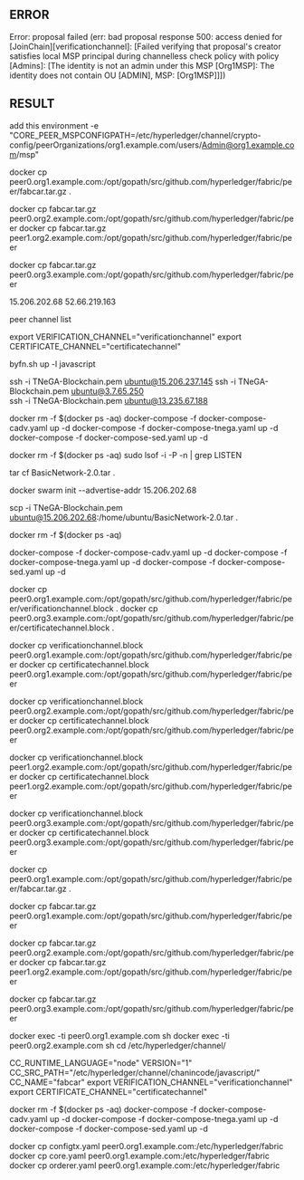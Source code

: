 ## ERROR

Error: proposal failed (err: bad proposal response 500: access denied for [JoinChain][verificationchannel]: [Failed verifying that proposal's creator satisfies local MSP principal during channelless check policy with policy [Admins]: [The identity is not an admin under this MSP [Org1MSP]: The identity does not contain OU [ADMIN], MSP: [Org1MSP]]])


## RESULT
add this environment 
-e "CORE_PEER_MSPCONFIGPATH=/etc/hyperledger/channel/crypto-config/peerOrganizations/org1.example.com/users/Admin@org1.example.com/msp" 






docker cp peer0.org1.example.com:/opt/gopath/src/github.com/hyperledger/fabric/peer/fabcar.tar.gz .


docker cp fabcar.tar.gz peer0.org2.example.com:/opt/gopath/src/github.com/hyperledger/fabric/peer
docker cp fabcar.tar.gz peer1.org2.example.com:/opt/gopath/src/github.com/hyperledger/fabric/peer

docker cp fabcar.tar.gz peer0.org3.example.com:/opt/gopath/src/github.com/hyperledger/fabric/peer





















15.206.202.68
52.66.219.163

peer channel list

export VERIFICATION_CHANNEL="verificationchannel"
export CERTIFICATE_CHANNEL="certificatechannel"

byfn.sh up -l javascript

ssh -i TNeGA-Blockchain.pem ubuntu@15.206.237.145
ssh -i TNeGA-Blockchain.pem ubuntu@3.7.65.250	
ssh -i TNeGA-Blockchain.pem ubuntu@13.235.67.188

docker rm -f $(docker ps -aq)
docker-compose -f docker-compose-cadv.yaml up -d
docker-compose -f docker-compose-tnega.yaml up -d
docker-compose -f docker-compose-sed.yaml up -d

docker rm -f $(docker ps -aq)
sudo lsof -i -P -n | grep LISTEN


tar cf BasicNetwork-2.0.tar .

docker swarm init --advertise-addr 15.206.202.68

scp -i TNeGA-Blockchain.pem ubuntu@15.206.202.68:/home/ubuntu/BasicNetwork-2.0.tar .

docker rm -f $(docker ps -aq)

docker-compose -f docker-compose-cadv.yaml up -d
docker-compose -f docker-compose-tnega.yaml up -d
docker-compose -f docker-compose-sed.yaml up -d

docker cp peer0.org1.example.com:/opt/gopath/src/github.com/hyperledger/fabric/peer/verificationchannel.block .
docker cp peer0.org3.example.com:/opt/gopath/src/github.com/hyperledger/fabric/peer/certificatechannel.block .

docker cp verificationchannel.block peer0.org1.example.com:/opt/gopath/src/github.com/hyperledger/fabric/peer
docker cp certificatechannel.block peer0.org1.example.com:/opt/gopath/src/github.com/hyperledger/fabric/peer

docker cp verificationchannel.block peer0.org2.example.com:/opt/gopath/src/github.com/hyperledger/fabric/peer
docker cp certificatechannel.block peer0.org2.example.com:/opt/gopath/src/github.com/hyperledger/fabric/peer

docker cp verificationchannel.block peer1.org2.example.com:/opt/gopath/src/github.com/hyperledger/fabric/peer
docker cp certificatechannel.block peer1.org2.example.com:/opt/gopath/src/github.com/hyperledger/fabric/peer

docker cp verificationchannel.block peer0.org3.example.com:/opt/gopath/src/github.com/hyperledger/fabric/peer
docker cp certificatechannel.block peer0.org3.example.com:/opt/gopath/src/github.com/hyperledger/fabric/peer

docker cp peer0.org1.example.com:/opt/gopath/src/github.com/hyperledger/fabric/peer/fabcar.tar.gz .


docker cp fabcar.tar.gz peer0.org1.example.com:/opt/gopath/src/github.com/hyperledger/fabric/peer

docker cp fabcar.tar.gz peer0.org2.example.com:/opt/gopath/src/github.com/hyperledger/fabric/peer
docker cp fabcar.tar.gz peer1.org2.example.com:/opt/gopath/src/github.com/hyperledger/fabric/peer

docker cp fabcar.tar.gz peer0.org3.example.com:/opt/gopath/src/github.com/hyperledger/fabric/peer


docker exec -ti peer0.org1.example.com sh
docker exec -ti peer0.org2.example.com sh
cd /etc/hyperledger/channel/


CC_RUNTIME_LANGUAGE="node"
VERSION="1"
CC_SRC_PATH="/etc/hyperledger/channel/chanincode/javascript/"
CC_NAME="fabcar"
export VERIFICATION_CHANNEL="verificationchannel"
export CERTIFICATE_CHANNEL="certificatechannel"



docker rm -f $(docker ps -aq)
docker-compose -f docker-compose-cadv.yaml up -d
docker-compose -f docker-compose-tnega.yaml up -d
docker-compose -f docker-compose-sed.yaml up -d




docker cp configtx.yaml peer0.org1.example.com:/etc/hyperledger/fabric
docker cp core.yaml peer0.org1.example.com:/etc/hyperledger/fabric
docker cp orderer.yaml peer0.org1.example.com:/etc/hyperledger/fabric